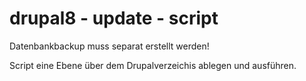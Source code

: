 # drupal8 - update - script

Datenbankbackup muss separat erstellt werden!

Script eine Ebene über dem Drupalverzeichis ablegen und ausführen.
